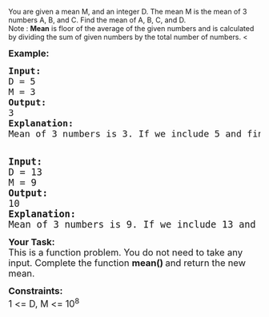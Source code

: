 You are given a mean M, and an integer D. The mean M&nbsp;is the mean of 3 numbers A, B, and C. Find the mean of A, B, C,&nbsp;and D.<br>Note : <strong>Mean</strong> is floor of the average of the given numbers and is calculated by dividing the sum of given numbers by the total number of numbers.&nbsp;<
<p><strong><span style="font-size: 18px;">Example:</span></strong></p>
<pre><strong><span style="font-size: 18px;">Input:</span></strong>
<span style="font-size: 18px;">D = 5</span>
<span style="font-size: 18px;">M = 3</span>
<span style="font-size: 18px;"><strong>Output:</strong></span>
<span style="font-size: 18px;">3</span>
<strong><span style="font-size: 18px;">Explanation:</span></strong>
<span style="font-size: 18px;">Mean of 3 numbers is 3. If we include 5 and find the new mean, it will be 3.<br><br></span></pre>
<pre><span style="font-size: 14pt;"><strong>Input:</strong>
D = 13
M = 9
<strong>Output:</strong>
10
<strong>Explanation:</strong>
Mean of 3 numbers is 9. If we include 13 and find the new mean, it will be (9+9+9+13)/4 = 10.</span></pre>
<p><span style="font-size: 18px;"><strong>Your Task:</strong><br>This is a function problem. You do not need to take any input. Complete the function <strong>mean()&nbsp;</strong>and return the new mean.</span></p>
<p><span style="font-size: 18px;"><strong>Constraints:</strong></span><br><span style="font-size: 18px;">1 &lt;= D, M&nbsp;&lt;= 10<sup>8</sup></span></p></div></div><div class="problems_problem_description_links__045ME"></div><div class="accordion ui problems_accordion_tags_container__zk2Um"></div></div>
